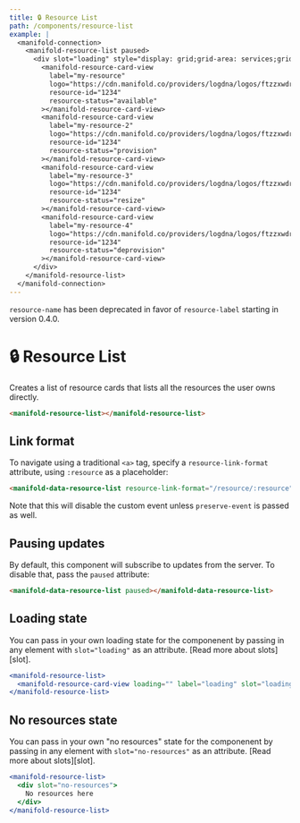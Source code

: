 ```yaml
---
title: 🔒 Resource List
path: /components/resource-list
example: |
  <manifold-connection>
    <manifold-resource-list paused>
      <div slot="loading" style="display: grid;grid-area: services;grid-gap: var(--grid-s);grid-template-columns: repeat(2, 1fr);">
        <manifold-resource-card-view
          label="my-resource" 
          logo="https://cdn.manifold.co/providers/logdna/logos/ftzzxwdr0c8wx6gh0ntf83fq4w.png" 
          resource-id="1234" 
          resource-status="available"
        ></manifold-resource-card-view>
        <manifold-resource-card-view
          label="my-resource-2" 
          logo="https://cdn.manifold.co/providers/logdna/logos/ftzzxwdr0c8wx6gh0ntf83fq4w.png" 
          resource-id="1234" 
          resource-status="provision"
        ></manifold-resource-card-view>
        <manifold-resource-card-view
          label="my-resource-3" 
          logo="https://cdn.manifold.co/providers/logdna/logos/ftzzxwdr0c8wx6gh0ntf83fq4w.png" 
          resource-id="1234" 
          resource-status="resize"
        ></manifold-resource-card-view>
        <manifold-resource-card-view
          label="my-resource-4" 
          logo="https://cdn.manifold.co/providers/logdna/logos/ftzzxwdr0c8wx6gh0ntf83fq4w.png" 
          resource-id="1234" 
          resource-status="deprovision"
        ></manifold-resource-card-view>
      </div>
    </manifold-resource-list>
  </manifold-connection>
---
```


<manifold-toast alert-type="warning">
  <div><code>resource-name</code> has been deprecated in favor of <code>resource-label</code> starting in version 0.4.0.</div>
</manifold-toast>

# 🔒 Resource List

Creates a list of resource cards that lists all the resources the user owns directly.

```html
<manifold-resource-list></manifold-resource-list>
```

## Link format

To navigate using a traditional `<a>` tag, specify a `resource-link-format`
attribute, using `:resource` as a placeholder:

```html
<manifold-data-resource-list resource-link-format="/resource/:resource"></manifold-data-resource-list>
```

Note that this will disable the custom event unless `preserve-event` is
passed as well.

## Pausing updates

By default, this component will subscribe to updates from the server. To
disable that, pass the `paused` attribute:

```html
<manifold-data-resource-list paused></manifold-data-resource-list>
```

## Loading state

You can pass in your own loading state for the componenent
by passing in any element with `slot="loading"` as an attribute. [Read more about
slots][slot].

```jsx
<manifold-resource-list>
  <manifold-resource-card-view loading="" label="loading" slot="loading"></manifold-resource-card-view>
</manifold-resource-list>
```

## No resources state

You can pass in your own "no resources" state for the componenent
by passing in any element with `slot="no-resources"` as an attribute. [Read more about
slots][slot].

```jsx
<manifold-resource-list>
  <div slot="no-resources">
    No resources here
  </div>
</manifold-resource-list>
```
